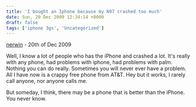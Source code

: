 ```yaml
---
title: 'I bought an Iphone because my N97 crashed too much'
date: Sun, 20 Dec 2009 12:34:14 +0000
draft: false
tags: ['iphone 3gs', 'Uncategorized']
---
```


[nerwin](http://nerwin.net "nick@nerwin.net") - 20th of Dec 2009

Well, I know a lot of people who has the iPhone and crashed a lot. It's really with any phone, had problems with iphone, had problems with palm. Nothing you can do really. Sometimes you will never ever have a problem. All I have now is a crappy free phone from AT&T. Hey but it works, I rarely call anyone, nor anyone calls me.  
  
But someday, I think, there may be a phone that is better than the iPhone. You never know.
